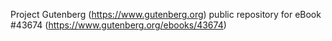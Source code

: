 Project Gutenberg (https://www.gutenberg.org) public repository for eBook #43674 (https://www.gutenberg.org/ebooks/43674)
